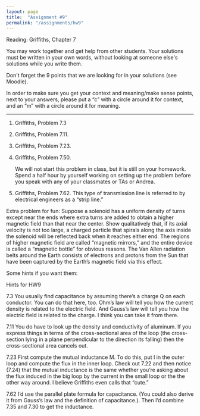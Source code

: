 ```yaml
---
layout: page
title:  "Assignment #9"
permalink: "/assignments/hw9"
---
```


Reading: 
Griffiths, Chapter 7

You may work together and get help from other students. Your solutions must be written in your own words, without looking at someone else's solutions while
you write them.

Don't forget the 9 points that we are looking for in your solutions (see Moodle).

In order to make sure you get your context and meaning/make sense points,
next to your answers, please put a “c” with a circle around it for context,
and an “m” with a circle around it for meaning.

______________________________________________________________________________

1.	Griffiths, Problem 7.3
2.	Griffiths, Problem 7.11.
3.	Griffiths, Problem 7.23.
4.	Griffiths, Problem 7.50.

	We will not start this problem in class, but it is still on your homework. Spend a half hour by yourself working on setting up the problem before you speak with any of your classmates or TAs or Andrea.

5.	Griffiths, Problem 7.62. This type of transmission line is referred to by electrical engineers as a “strip line.”

Extra problem for fun:	Suppose a solenoid has a uniform density of turns except near the ends where extra turns are added to obtain a higher magnetic field than that near the center. Show qualitatively that, if its axial velocity is not too large, a charged particle that spirals along the axis inside the solenoid will be reflected back when it reaches either end. The regions of higher magnetic field are called “magnetic mirrors,” and the entire device is called a “magnetic bottle” for obvious reasons.  The Van Allen radiation belts around the Earth consists of electrons and protons from the Sun that have been captured by the Earth’s magnetic field via this effect.


Some hints if you want them:

Hints for HW9

7.3
You usually find capacitance by assuming there’s a charge Q on each conductor.  You can do that here, too.  Ohm’s law will tell you how the current density is related to the electric field.  And Gauss’s law will tell you how the electric field is related to the charge.  I think you can take it from there.

7.11
You do have to look up the density and conductivity of aluminum. If you express things in terms of the cross-sectional area of the loop (the cross-section lying in a plane perpendicular to the direction its falling) then the cross-sectional area cancels out.

7.23
First compute the mutual inductance M.  To do this, put I in the outer loop and compute the flux in the inner loop.  Check out 7.22 and then notice (7.24) that the mutual inductance is the same whether you’re asking about the flux induced in the big loop by the current in the small loop or the the other way around.  I believe Griffiths even calls that “cute.”

7.62
I’d use the parallel plate formula for capacitance. (You could also derive it from Gauss’s law and the definition of capacitance.). Then I’d combine 7.35 and 7.30 to get the inductance. 

